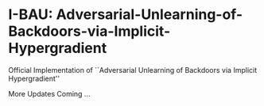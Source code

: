 # I-BAU: Adversarial-Unlearning-of-Backdoors-via-Implicit-Hypergradient
Official Implementation of ``Adversarial Unlearning of Backdoors via Implicit Hypergradient''

More Updates Coming ...
